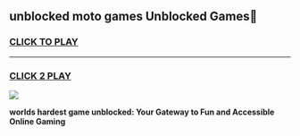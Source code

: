 
## unblocked moto games Unblocked Games👋
<h3>
<a href="https://premium.freeplayer.one?title=unblocked_moto_games&ref=16F">CLICK TO PLAY</a></h3>
<hr>

<h3>
<a href="https://premium.freeplayer.one?title=unblocked_moto_games&ref=16F">CLICK 2 PLAY</a>
  
</h3>

<a href="https://premium.freeplayer.one?title=unblocked_moto_games&ref=16F/"><img src="https://clearcache.store/games.png"></a>


**worlds hardest game unblocked: Your Gateway to Fun and Accessible Online Gaming**
